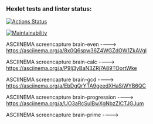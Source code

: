 ### Hexlet tests and linter status:
[![Actions Status](https://github.com/ViVaLaFlame/frontend-project-44/actions/workflows/hexlet-check.yml/badge.svg)](https://github.com/ViVaLaFlame/frontend-project-44/actions)

[![Maintainability](https://api.codeclimate.com/v1/badges/f5241768384501b1f8e1/maintainability)](https://codeclimate.com/github/ViVaLaFlame/frontend-project-44/maintainability)

ASCIINEMA screencapture brain-even ----> https://asciinema.org/a/8x0Q6spw36Z4WGZdOW1ZkAVgI

ASCIINEMA screencapture brain-calc ----> https://asciinema.org/a/P9lj3yBaN3ZRj7A89TOortWke

ASCIINEMA screencapture brain-gcd ----> https://asciinema.org/a/EbDgQrYTA9geedXHaSiWYB6QC

ASCIINEMA screencapture brain-progression ----> https://asciinema.org/a/UO3aRcSulBwXgNbzZICTJGJum

ASCIINEMA screencapture brain-prime ----> 